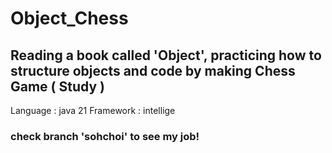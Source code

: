 # Object_Chess
## Reading a book called 'Object', practicing how to structure objects and code by making Chess Game ( Study )

Language : java 21
Framework : intellige
### check branch 'sohchoi' to see my job!
